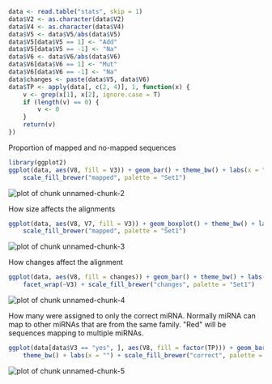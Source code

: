 



```r
data <- read.table("stats", skip = 1)
data$V2 <- as.character(data$V2)
data$V4 <- as.character(data$V4)
data$V5 <- data$V5/abs(data$V5)
data$V5[data$V5 == 1] <- "Add"
data$V5[data$V5 == -1] <- "Na"
data$V6 <- data$V6/abs(data$V6)
data$V6[data$V6 == 1] <- "Mut"
data$V6[data$V6 == -1] <- "Na"
data$changes <- paste(data$V5, data$V6)
data$TP <- apply(data[, c(2, 4)], 1, function(x) {
    v <- grep(x[1], x[2], ignore.case = T)
    if (length(v) == 0) {
        v <- 0
    }
    return(v)
})
```


Proportion of mapped and no-mapped sequences

```r
library(ggplot2)
ggplot(data, aes(V8, fill = V3)) + geom_bar() + theme_bw() + labs(x = "") + 
    scale_fill_brewer("mapped", palette = "Set1")
```

![plot of chunk unnamed-chunk-2](figure/unnamed-chunk-2.svg) 

How size affects the alignments

```r
ggplot(data, aes(V8, V7, fill = V3)) + geom_boxplot() + theme_bw() + labs(x = "") + 
    scale_fill_brewer("mapped", palette = "Set1")
```

![plot of chunk unnamed-chunk-3](figure/unnamed-chunk-3.svg) 

How changes affect the alignment

```r
ggplot(data, aes(V8, fill = changes)) + geom_bar() + theme_bw() + labs(x = "") + 
    facet_wrap(~V3) + scale_fill_brewer("changes", palette = "Set1")
```

![plot of chunk unnamed-chunk-4](figure/unnamed-chunk-4.svg) 


How many were assigned to only the correct miRNA. Normally miRNA can map to other miRNAs that are from the same family. "Red" will be sequences mapping to multiple miRNAs.

```r
ggplot(data[data$V3 == "yes", ], aes(V8, fill = factor(TP))) + geom_bar() + 
    theme_bw() + labs(x = "") + scale_fill_brewer("correct", palette = "Set1")
```

![plot of chunk unnamed-chunk-5](figure/unnamed-chunk-5.svg) 


